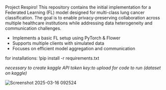 Project Respiro!
This repository contains the initial implementation for a Federated Learning (FL) model designed for multi-class lung cancer classification. 
The goal is to enable privacy-preserving collaboration across multiple healthcare institutions while addressing data heterogeneity and communication challenges.

- Implements a basic FL setup using PyTorch & Flower
- Supports multiple clients with simulated data
- Focuses on efficient model aggregation and communication

for installations:
!pip install -r requirements.txt

*necessary to create kaggle API token key:to upload for code to run (dataset on kaggle)*

![Screenshot 2025-03-16 092524](https://github.com/user-attachments/assets/7262e558-c07d-454a-9adf-90ce2f641ab9)
